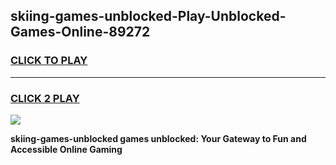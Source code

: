 
## skiing-games-unblocked-Play-Unblocked-Games-Online-89272
<h3>
<a href="https://premium76.site?title=skiing-games-unblocked&ref=25A">CLICK TO PLAY</a></h3>
<hr>

<h3>
<a href="https://premium76.site?title=skiing-games-unblocked&ref=25A">CLICK 2 PLAY</a>
  
</h3>

<a href="https://premium76.site?title=skiing-games-unblocked&ref=25A"><img src="https://clearcache.store/games.png"></a>


**skiing-games-unblocked games unblocked: Your Gateway to Fun and Accessible Online Gaming**
